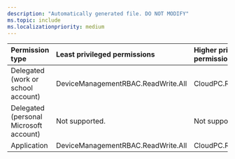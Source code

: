 ```yaml
---
description: "Automatically generated file. DO NOT MODIFY"
ms.topic: include
ms.localizationpriority: medium
---
```


|Permission type|Least privileged permissions|Higher privileged permissions|
|:---|:---|:---|
|Delegated (work or school account)|DeviceManagementRBAC.ReadWrite.All|CloudPC.ReadWrite.All|
|Delegated (personal Microsoft account)|Not supported.|Not supported.|
|Application|DeviceManagementRBAC.ReadWrite.All|CloudPC.ReadWrite.All|

